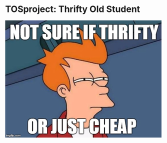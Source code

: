 # TOSproject: Thrifty Old Student 
![](https://raw.githubusercontent.com/ThriftyOldStudent/TOSproject/main/src/tos.jpeg)
